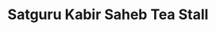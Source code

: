 ---
title: "Satguru Kabir Saheb Tea Stall"
url: /delhi/satguru-kabir-saheb-tea-stall/
shop: Lebensmittel
---